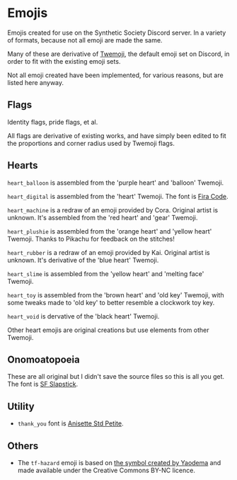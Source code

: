 # Emojis

Emojis created for use on the Synthetic Society Discord server. In a variety of formats, because not all emoji are made the same.

Many of these are derivative of [Twemoji](https://github.com/twitter/twemoji), the default emoji set on Discord, in order to fit with the existing emoji sets.

Not all emoji created have been implemented, for various reasons, but are listed here anyway.

## Flags

Identity flags, pride flags, et al.

All flags are derivative of existing works, and have simply been edited to fit the proportions and corner radius used by Twemoji flags.

## Hearts

`heart_balloon` is assembled from the 'purple heart' and 'balloon' Twemoji.

`heart_digital` is assembled from the 'heart' Twemoji. The font is [Fira Code](https://fonts.google.com/specimen/Fira+Code).

`heart_machine` is a redraw of an emoji provided by Cora. Original artist is unknown. It's assembled from the 'red heart' and 'gear' Twemoji.

`heart_plushie` is assembled from the 'orange heart' and 'yellow heart' Twemoji. Thanks to Pikachu for feedback on the stitches!

`heart_rubber` is a redraw of an emoji provided by Kai. Original artist is unknown. It's derivative of the 'blue heart' Twemoji.

`heart_slime` is assembled from the 'yellow heart' and 'melting face' Twemoji.

`heart_toy` is assembled from the 'brown heart' and 'old key' Twemoji, with some tweaks made to 'old key' to better resemble a clockwork toy key.

`heart_void` is dervative of the 'black heart' Twemoji.

Other heart emojis are original creations but use elements from other Twemoji.

## Onomoatopoeia

These are all original but I didn't save the source files so this is all you get. The font is [SF Slapstick](https://www.dafont.com/sf-slapstick-comic.font).

## Utility

- `thank_you` font is [Anisette Std Petite](https://www.myfonts.com/collections/anisette-petite-font-typofonderie).

## Others

- The `tf-hazard` emoji is based on [the symbol created by Yaodema](https://cohost.org/yaodema/post/1056841-tf-hazard-symbol) and made available under the Creative Commons BY-NC licence.
